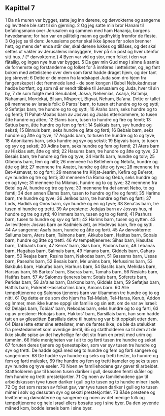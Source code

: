 ## Kapittel 7

1 Da nå muren var bygget, satte jeg inn dørene, og dørvokterne og sangerne og levittene ble satt til sin gjerning.
2 Og jeg satte min bror Hanani til befalingsmann over Jerusalem og sammen med ham Hananja, borgens høvedsmann; for han var en pålitelig mann og gudfryktig fremfor de fleste.
3 Og jeg sa til dem: Jerusalems porter skal ikke åpnes før solen brenner hett, og mens de* enda står der, skal dørene lukkes og tillåses, og det skal settes ut vakter av Jerusalems innbyggere, hver på sin post og hver utenfor sitt hus. / {* dørvokterne.}
4 Byen var vid og stor, men folket i den var fåtallig, og ingen nye hus var bygget.
5 Da gav min Gud meg i sinne å samle de fornemste og forstanderne og folket for å innføres i ættelister, og jeg fant boken med ættelistene over dem som først hadde draget hjem, og der fant jeg skrevet:
6 Dette er de menn fra landskapet Juda som dro hjem fra fangenskapet i det fremmede land - de som kongen i Babel Nebukadnesar hadde bortført, og som nå er vendt tilbake til Jerusalem og Juda, hver til sin by,
7 de som fulgte med Serubabel, Josva, Nehemias, Asarja, Ra'amja, Nahamani, Mordekai, Bilsan, Misperet, Bigvai, Nehum, Ba'ana. Dette er tallet på mennene av Israels folk:
8 Paros' barn, to tusen ett hundre og to og sytti;
9 Sefatjas barn, tre hundre og to og sytti;
10 Arahs barn, seks hundre og to og femti;
11 Pahat-Moabs barn av Josvas og Joabs etterkommere, to tusen åtte hundre og atten;
12 Elams barn, tusen to hundre og fire og femti;
13 Sattus barn, åtte hundre og fem og førti;
14 Sakkais barn, syv hundre og seksti;
15 Binnuis barn, seks hundre og åtte og førti;
16 Bebais barn, seks hundre og åtte og tyve;
17 Asgads barn, to tusen tre hundre og to og tyve;
18 Adonikams barn, seks hundre og syv og seksti;
19 Bigvais barn, to tusen og syv og seksti;
20 Adins barn, seks hundre og fem og femti;
21 Aters barn av Hiskias ætt, åtte og nitti;
22 Hasums barn, tre hundre og åtte og tyve;
23 Besais barn, tre hundre og fire og tyve;
24 Harifs barn, hundre og tolv;
25 Gibeons barn, fem og nitti;
26 mennene fra Betlehem og Netofa, hundre og åtte og åtti;
27 mennene fra Anatot, hundre og åtte og tyve;
28 mennene fra Bet-Asmavet, to og førti;
29 mennene fra Kirjat-Jearim, Kefira og Be'erot, syv hundre og tre og førti;
30 mennene fra Rama og Geba, seks hundre og en og tyve;
31 mennene fra Mikmas, hundre og to og tyve;
32 mennene fra Betel og Ai, hundre og tre og tyve;
33 mennene fra det annet Nebo, to og femti;
34 den annen Elams barn, tusen to hundre og fire og femti;
35 Harims barn, tre hundre og tyve;
36 Jerikos barn, tre hundre og fem og førti;
37 Lods, Hadids og Onos barn, syv hundre og en og tyve;
38 Sena'as barn, tre tusen ni hundre og tretti.
39 Av prestene: Jedajas barn av Josvas hus, ni hundre og tre og sytti;
40 Immers barn, tusen og to og femti;
41 Pashurs barn, tusen to hundre og syv og førti;
42 Harims barn, tusen og sytten.
43 Av levittene: Josvas barn av Kadmiels ætt, av Hodevas barn, fire og sytti.
44 Av sangerne: Asafs barn, hundre og åtte og førti.
45 Av dørvokterne: Sallums barn, Aters barn, Talmons barn, Akkubs barn, Hatitas barn, Sobais barn, hundre og åtte og tretti.
46 Av tempeltjenerne: Sihas barn, Hasufas barn, Tabbaots barn,
47 Keros' barn, Sias barn, Padons barn,
48 Lebanas barn, Hagabas barn, Salmais barn,
49 Hanans barn, Giddels barn, Gahars barn,
50 Reajas barn, Resins barn, Nekodas barn,
51 Gassams barn, Ussas barn, Paseahs barn,
52 Besais barn, Me'unims barn, Nefussims barn,
53 Bakbuks barn, Hakufas barn, Harhurs barn,
54 Baslits barn, Mehidas barn, Harsas barn,
55 Barkos' barn, Siseras barn, Tamahs barn,
56 Nesiahs barn, Hatifas barn.
57 Av Salomos tjeneres barn: Sotais barn, Soferets barn, Peridas barn,
58 Ja'alas barn, Darkons barn, Giddels barn,
59 Sefatjas barn, Hattils barn, Pokeret-Hasseba'ims barn, Amons barn.
60 Alle tempeltjenerne og Salomos tjeneres barn var tilsammen tre hundre og to og nitti.
61 Og dette er de som dro hjem fra Tel-Melah, Tel-Harsa, Kerub, Addon og Immer, men ikke kunne oppgi sin familie og sin ætt, om de var av Israel:
62 Delajas barn, Tobias' barn, Nekodas barn, seks hundre og to og førti,
63 og av prestene: Hobajas barn, Hakkos' barn, Barsillais barn, han som hadde tatt en av gileaditten Barsillais døtre til hustru og var blitt oppkalt etter dem.
64 Disse lette etter sine ættelister, men de fantes ikke; de ble da utelukket fra prestedømmet som uverdige dertil,
65 og stattholderen sa til dem at de ikke skulle spise av det høyhellige før det sto fram en prest med urim og tummim.
66 Hele menigheten var i alt to og førti tusen tre hundre og seksti
67 foruten deres tjenere og tjenestepiker, som var syv tusen tre hundre og syv og tretti. De hadde også med seg to hundre og fem og førti sangere og sangerinner.
68 De hadde syv hundre og seks og tretti hester, to hundre og fem og førti mulesler,
69 fire hundre og fem og tretti kameler og seks tusen syv hundre og tyve eseler.
70 Noen av familiehodene gav gaver til arbeidet. Stattholderen gav til kassen tusen dariker i gull, dessuten femti skåler og fem hundre og tretti prestekjortler.
71 Og noen av familiehodene gav til arbeidskassen tyve tusen dariker i gull og to tusen og to hundre miner i sølv.
72 Og det som resten av folket gav, var tyve tusen dariker i gull og to tusen miner i sølv og dessuten syv og seksti prestekjortler.
73 Både prestene og levittene og dørvokterne og sangerne og noen av det menige folk og tempeltjenerne og hele Israel ellers bosatte seg i sine byer. Da den syvende måned kom, bodde Israels barn i sine byer.
